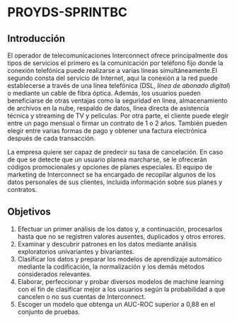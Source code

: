 # PROYDS-SPRINTBC
## Introducción
El operador de telecomunicaciones Interconnect ofrece principalmente dos tipos de servicios el primero es la comunicación por teléfono fijo donde la conexión telefónica puede realizarse a varias líneas simultáneamente.El segundo consta del servicio de Internet, aqui la conexión a la red puede establecerse a través de una línea telefónica (DSL, *línea de abonado digital*) o mediante un cable de fibra óptica.
Además, los usuarios pueden beneficiarse de otras ventajas como la seguridad en línea, almacenamiento de archivos en la nube, respaldo de datos, línea directa de asistencia técnica y streaming de TV y películas. Por otra parte, el cliente puede elegir entre un pago mensual o firmar un contrato de 1 o 2 años. También pueden elegir entre varias formas de pago y obtener una factura electrónica después de cada transacción.

La empresa quiere ser capaz de predecir su tasa de cancelación. En caso de que se detecte que un usuario planea marcharse, se le ofrecerán códigos promocionales y opciones de planes especiales. El equipo de marketing de Interconnect se ha encargado de recopilar algunos de los datos personales de sus clientes, incluida información sobre sus planes y contratos.

## Objetivos
1. Efectuar un primer análisis de los datos y, a continuación, procesarlos hasta que no se registren valores ausentes, duplicados y otros errores. 
2. Examinar y descubrir patrones en los datos mediante análisis exploratorios univariantes y bivariantes.
3. Clasificar los datos y preparar los modelos de aprendizaje automático mediante la codificación, la normalización y los demás métodos considerados relevantes.
4. Elaborar, perfeccionar y probar diversos modelos de machine learning con el fin de clasificar mejor a los usuarios según la probabilidad a que cancelen o no sus cuentas de Interconnect.
5. Escoger un modelo que obtenga un AUC-ROC superior a 0,88 en el conjunto de pruebas.
